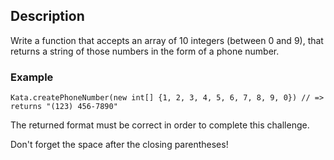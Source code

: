 ## Description 

Write a function that accepts an array of 10 integers (between 0 and 9), that returns a string of those numbers in the form of a phone number.

### Example
```
Kata.createPhoneNumber(new int[] {1, 2, 3, 4, 5, 6, 7, 8, 9, 0}) // => returns "(123) 456-7890"
```

The returned format must be correct in order to complete this challenge.

Don't forget the space after the closing parentheses!
